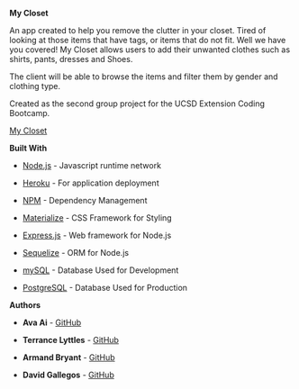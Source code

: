**My Closet**

An app created to help you remove the clutter in your closet. Tired of looking
at those items that have tags, or items that do not fit. Well we have you
covered! My Closet allows users to add their unwanted clothes such as shirts,
pants, dresses and Shoes.

The client will be able to browse the items and filter them by gender and
clothing type.

Created as the second group project for the UCSD Extension Coding Bootcamp.

[My Closet](https://github.com/tjlyttles/project_2)

**Built With**

-   [Node.js](https://nodejs.org/en/about/) - Javascript runtime network

-   [Heroku](https://www.heroku.com/) - For application deployment

-   [NPM](https://www.npmjs.com/) - Dependency Management

-   [Materialize](https://materializecss.com/) - CSS Framework for Styling

-   [Express.js](https://expressjs.com/) - Web framework for Node.js

-   [Sequelize](http://sequelize.readthedocs.io/en/v3/) - ORM for Node.js

-   [mySQL](https://www.mysql.com/) - Database Used for Development

-   [PostgreSQL](https://www.postgresql.org/) - Database Used for Production

**Authors**

-   **Ava Ai** - [GitHub](https://github.com/Avalineai)

-   **Terrance Lyttles** - [GitHub](https://github.com/tjlyttles)

-   **Armand Bryant** - [GitHub](https://github.com/abryant858)

-   **David Gallegos** - [GitHub](https://github.com/davygallegos)
